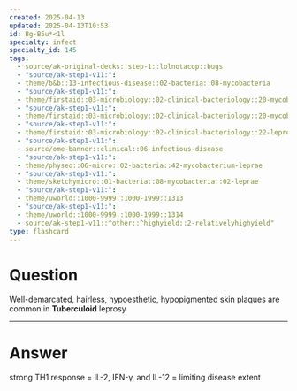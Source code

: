 ```yaml
---
created: 2025-04-13
updated: 2025-04-13T10:53
id: Bg-B5u*<1l
specialty: infect
specialty_id: 145
tags:
  - source/ak-original-decks::step-1::lolnotacop::bugs
  - "source/ak-step1-v11:": 
  - theme/b&b::13-infectious-disease::02-bacteria::08-mycobacteria
  - "source/ak-step1-v11:": 
  - theme/firstaid::03-microbiology::02-clinical-bacteriology::20-mycobacteria
  - "source/ak-step1-v11:": 
  - theme/firstaid::03-microbiology::02-clinical-bacteriology::20-mycobacteria::mycobacterium-leprae
  - "source/ak-step1-v11:": 
  - theme/firstaid::03-microbiology::02-clinical-bacteriology::22-leprosy
  - "source/ak-step1-v11:": 
  - source/ome-banner::clinical::06-infectious-disease
  - "source/ak-step1-v11:": 
  - theme/physeo::06-micro::02-bacteria::42-mycobacterium-leprae
  - "source/ak-step1-v11:": 
  - theme/sketchymicro::01-bacteria::08-mycobacteria::02-leprae
  - "source/ak-step1-v11:": 
  - theme/uworld::1000-9999::1000-1999::1313
  - "source/ak-step1-v11:": 
  - theme/uworld::1000-9999::1000-1999::1314
  - source/ak-step1-v11::^other::^highyield::2-relativelyhighyield"
type: flashcard
---
```


# Question
Well-demarcated, hairless, hypoesthetic, hypopigmented skin plaques are common in **Tuberculoid** leprosy

---

# Answer
strong TH1 response = IL-2, IFN-γ, and IL-12 = limiting disease extent